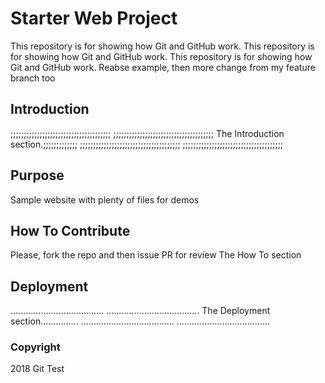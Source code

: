 # Starter Web Project

This repository is for showing how Git and GitHub work.
This repository is for showing how Git and GitHub work.
This repository is for showing how Git and GitHub work. Reabse example, then more change from my feature branch too

## Introduction

;;;;;;;;;;;;;;;;;;;;;;;;;;;;;;;;;;;;;;
;;;;;;;;;;;;;;;;;;;;;;;;;;;;;;;;;;;;;;
The Introduction section.;;;;;;;;;;;;;
;;;;;;;;;;;;;;;;;;;;;;;;;;;;;;;;;;;;;;
;;;;;;;;;;;;;;;;;;;;;;;;;;;;;;;;;;;;;;

## Purpose

Sample website with plenty of files for demos

## How To Contribute

Please, fork the repo and then issue PR for review
The How To section

## Deployment

.....................................
.....................................
The Deployment section...............
.....................................
.....................................

### Copyright

2018 Git Test
